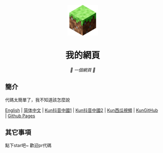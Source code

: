 <p align="center">
  <a href="https://fgfobdpqjs.github.io/index.html"><img src="https://github.com/fgfobdpqjs/fgfobdpqjs.github.io/blob/main/b62ca8ec10d07e6bf5ac8dae0c8c1d2e6a1e3356.png?raw=true" width="100" height="100" alt="eee"></a>
</p>
<div align="center">

# 我的網頁

_🦌 一個網頁 🥛_

</div>


## 簡介

代碼太簡單了，我不知道該怎麼說

[English](README_EN.md)
|
[简体中文](README_zh_Hans.md)
|
[Kun抖音中國1](https://www.douyin.com/user/MS4wLjABAAAACKPckCBA9Xnxy2YCRQY2m0xDegN-kmkzht0ohyyk5ts)
|
[Kun抖音中國2](https://www.douyin.com/user/MS4wLjABAAAAryQaEzPsiKTuTzYs6UDjQ5yNkltUdJU5fSEr_MJtlMm8hP4fCdBoBO4zAbyHMx3p)
|
[Kun西瓜視頻](https://www.ixigua.com/home/1456218970008591/?list_entrance=search)
|
[KunGitHub](https://github.com/fgfobdpqjs)
|
[Github Pages](https://fgfobdpqjs.github.io/index.html)

## 其它事項

點下star吧~ 歡迎pr代碼
